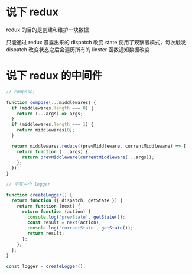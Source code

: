 # 说下 redux

redux 的目的是创建和维护一块数据

只能通过 redux 暴露出来的 dispatch 改变 state
使用了观察者模式，每次触发 dispatch 改变状态之后会遍历所有的 linster 函数通知数据改变

# 说下 redux 的中间件

```javascript
// compose;

function compose(...middlewares) {
  if (middlewares.length === 0) {
    return (...args) => args;
  }
  if (middlewares.length === 1) {
    return middlewares[0];
  }

  return middlewares.reduce((prevMiddleware, currentMiddleware) => {
    return function (...args) {
      return prevMiddleware(currentMiddleware(...args));
    };
  });
}

// 手写一个 logger

function createLogger() {
  return function ({ dispatch, getState }) {
    return function (next) {
      return function (action) {
        console.log('prevState', getState());
        const result = next(action);
        console.log('currnetState', getState());
        return result;
      };
    };
  };
}

const logger = createLogger();
```
